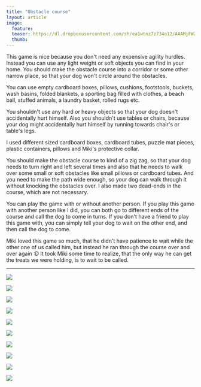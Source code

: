 ```yaml
---
title: "Obstacle course"
layout: article
image:
  feature:
  teaser: https://dl.dropboxusercontent.com/sh/ea1wtnz7z734o12/AAAMjFWZhmPAvpQD0bZysdJpa/aktivointi/esterata/DSC58098_-245px.jpg
  thumb:
---
```


This game is nice because you don't need any expensive agility hurdles. Instead you can use any light weight or soft objects you can find in your home. You should make the obstacle course into a corridor or some other narrow place, so that your dog won't circle around the obstacles.

You can use empty cardboard boxes, pillows, cushions, footstools, buckets, wash basins, folded blankets, a sporting bag filled with clothes, a beach ball, stuffed animals, a laundry basket, rolled rugs etc.

You shouldn't use any hard or heavy objects so that your dog doesn't accidentally hurt himself. Also you shouldn't use tables or chairs, because your dog might accidentally hurt himself by running towards chair's or table's legs.

I used different sized cardboard boxes, cardboard tubes, puzzle mat pieces, plastic containers, pillows and Miki's protective collar.

You should make the obstacle course to kind of a zig zag, so that your dog needs to turn right and left several times and also that he needs to walk over some small or soft obstacles like small pillows or cardboard tubes. And you need to make the path wide enough, so your dog can walk through it without knocking the obstacles over. I also made two dead-ends in the course, which are not necessary.

You can play the game with or without another person. If you play this game with another person like I did, you can both go to different ends of the course and call the dog to come in turns. If you don't have a friend to play this game with, you can simply tell your dog to wait on the other end, and then call the dog to come.

Miki loved this game so much, that he didn't have patience to wait while the other one of us called him, but instead he ran through the course over and over again :D It took Miki some time to realize, that the only way he can get the treats we were holding, is to wait to be called.

---

[![](https://dl.dropboxusercontent.com/sh/ea1wtnz7z734o12/AAA6P9z5Q3eaRbGxZvDpPx_Za/aktivointi/esterata/DSC58098_-800px.jpg)](https://dl.dropboxusercontent.com/sh/ea1wtnz7z734o12/AACx2X_WVTc74yMlt7cFl5h3a/aktivointi/esterata/DSC58098_.jpg)

[![](https://dl.dropboxusercontent.com/sh/ea1wtnz7z734o12/AABCUKiXbEF82UjOS_WhyZI8a/aktivointi/esterata/DSC58046-800px.jpg)](https://dl.dropboxusercontent.com/sh/ea1wtnz7z734o12/AADKVFCpaeLntoaimMwbCXZga/aktivointi/esterata/DSC58046.jpg)

[![](https://dl.dropboxusercontent.com/sh/ea1wtnz7z734o12/AAB_JJCNJ6k7pOWNyI3wpyJQa/aktivointi/esterata/DSC58047-800px.jpg)](https://dl.dropboxusercontent.com/sh/ea1wtnz7z734o12/AACPw8fATNgdXhXJgooYraIRa/aktivointi/esterata/DSC58047.jpg)

[![](https://dl.dropboxusercontent.com/sh/ea1wtnz7z734o12/AAAGtxTYI2-iggOhQPRhUiC4a/aktivointi/esterata/DSC57978-800px.jpg)](https://dl.dropboxusercontent.com/sh/ea1wtnz7z734o12/AABYHyxgy4TGk1bs6A1G18HHa/aktivointi/esterata/DSC57978.jpg)

[![](https://dl.dropboxusercontent.com/sh/ea1wtnz7z734o12/AAB-R2shFdZ1EOpFTmHBgutEa/aktivointi/esterata/DSC57985-800px.jpg)](https://dl.dropboxusercontent.com/sh/ea1wtnz7z734o12/AADdq6n3Rr2kal3aD9RRxEKYa/aktivointi/esterata/DSC57985.jpg)

[![](https://dl.dropboxusercontent.com/sh/ea1wtnz7z734o12/AADSRccmyLsYS1_nkHPb9adva/aktivointi/esterata/DSC58011-800px.jpg)](https://dl.dropboxusercontent.com/sh/ea1wtnz7z734o12/AAAYyQl6ThJSUkWS4nu6yoota/aktivointi/esterata/DSC58011.jpg)

[![](https://dl.dropboxusercontent.com/sh/ea1wtnz7z734o12/AABVnucBRvyZveW-8XIzAuA5a/aktivointi/esterata/DSC57944-800px.jpg)](https://dl.dropboxusercontent.com/sh/ea1wtnz7z734o12/AADefZRokJcyQEUv-DnxKqbOa/aktivointi/esterata/DSC57944.jpg)

[![](https://dl.dropboxusercontent.com/sh/ea1wtnz7z734o12/AAA_IVe60amLlXIjN5i8iDUHa/aktivointi/esterata/DSC57946-800px.jpg)](https://dl.dropboxusercontent.com/sh/ea1wtnz7z734o12/AAD5-sRvtlpGQTNeU2QT8yoXa/aktivointi/esterata/DSC57946.jpg)

[![](https://dl.dropboxusercontent.com/sh/ea1wtnz7z734o12/AABZtkCXYP3W0F7NUDsCXILya/aktivointi/esterata/DSC57964-800px.jpg)](https://dl.dropboxusercontent.com/sh/ea1wtnz7z734o12/AADtZizzEYiMIeGEaV4zs0JGa/aktivointi/esterata/DSC57964.jpg)

[![](https://dl.dropboxusercontent.com/sh/ea1wtnz7z734o12/AAAt1CujhoohZVCZKyDfxdyZa/aktivointi/esterata/DSC57968-800px.jpg)](https://dl.dropboxusercontent.com/sh/ea1wtnz7z734o12/AADO9fWZ_d-x5A7th5KN-dBXa/aktivointi/esterata/DSC57968.jpg)
